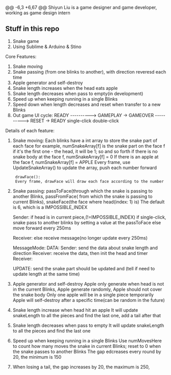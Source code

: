 @@ -6,3 +6,67 @@ Shiyun Liu is a game designer and game developer, working as game design intern
## Stuff in this repo
1. Snake game
2. Using Sublime & Arduino & Stino


Core Features:
1. Snake moving
2. Snake passing (from one blinks to another), with direction reveresd each time
3. Apple generator and self-destroy
4. Snake length increases when the head eats apple
5. Snake length decreases when pass to empty(in development)
6. Speed up when keeping running in a single Blinks
7. Speed down when length decreases and reset when transfer to a new Blinks
8. Out game UI cycle: 
	READY ----------> GAMEPLAY -> GAMEOVER ----------> RESET -> READY
          single-click                     double-click


Details of each feature:
1. Snake moving:
	Each blinks have a int array to store the snake part of each face
		for example, numSnakeArray[f] is the snake part on the face f
		if it's the first one - the head, it will be 1; so and so forth
		if there is no snake body at the face f, numSnakeArray[f] = 0
		If there is an apple at the face f, numSnakeArray[f] = APPLE
		Every frame, use UpdateSnakeArray() to update the array, push each number forward

		drawFace():
		Every frame, drawFace will draw each face according to the number
		
2. Snake passing:
	passToFace(through which the snake is passing to another Blinks,
	passFromFace( from which the snake is passing to current Blinks),
	snakeFace(the face where head(index: 1) is)
	The default is 6, which is a IMPOSSIBLE_INDEX

	Sender: if head is in current piece,(!=IMPOSSIBLE_INDEX)
	if single-click, 
		snake pass to another blinks by setting a value at the passToFace
	else 
		move forward every 250ms

	Receiver: else
	receive message(no longer update every 250ms)

	MessageMode:
		DATA: 
			Sender: send the data about snake length and direction
			Receiver: receive the data, then init the head and timer
		Receiver:

	UPDATE: send the snake part should be updated and (tell if need to update length at the same time)

3. Apple generator and self-destroy
	Apple only generate when head is not in the current Blinks,
	Apple generate randomly,
	Apple should not cover the snake body
	Only one apple will be in a single piece temporarily
	Apple will self-destroy after a specific time(can be random in the future)

4. Snake length increase when head hit an apple
	It will update snakeLength to all the pieces and find the last one, add a tail after that

5. Snake length decreases when pass to empty
	It will update snakeLength to all the pieces and find the last one

6. Speed up when keeping running in a single Blinks
	Use numMovesHere to count how many moves the snake in current Blinks; reset to 0 when the snake passes to another Blinks
	The gap edcreases every round by 20, the minimum is 150

7. When losing a tail, the gap increases by 20, the maximum is 250,









